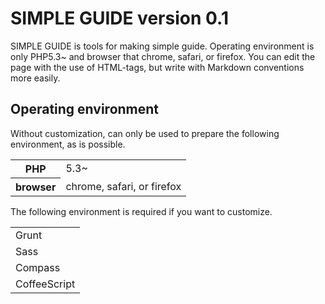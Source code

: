 SIMPLE GUIDE version 0.1
================================================================================

SIMPLE GUIDE is tools for making simple guide.
Operating environment is only PHP5.3~ and browser that chrome, safari, or firefox.
You can edit the page with the use of HTML-tags, but write with Markdown conventions more easily.

Operating environment
--------------------------------------------------------------------------------

Without customization, can only be used to prepare the following environment, as is possible.

<table>
<tr>
<th>PHP</th>
<td>5.3~</td>
</tr>
<tr>
<th>browser</th>
<td>chrome, safari, or firefox</td>
</tr>
</table>

 The following environment is required if you want to customize.


<table>
<tr>
<td>Grunt</td>
</tr><tr>
<td>Sass</td>
</tr><tr>
<td>Compass</td>
</tr><tr>
<td>CoffeeScript</td>
</tr>
</table>
